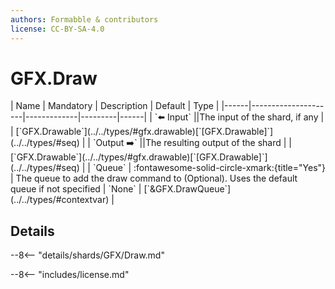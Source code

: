 ```yaml
---
authors: Formabble & contributors
license: CC-BY-SA-4.0
---
```



# GFX.Draw

<div class="sh-parameters" markdown="1">
| Name | Mandatory | Description | Default | Type |
|------|---------------------|-------------|---------|------|
| `⬅️ Input` ||The input of the shard, if any | | [`GFX.Drawable`](../../types/#gfx.drawable)[`[GFX.Drawable]`](../../types/#seq) |
| `Output ➡️` ||The resulting output of the shard | | [`GFX.Drawable`](../../types/#gfx.drawable)[`[GFX.Drawable]`](../../types/#seq) |
| `Queue` | :fontawesome-solid-circle-xmark:{title="Yes"}  | The queue to add the draw command to (Optional). Uses the default queue if not specified | `None` | [`&GFX.DrawQueue`](../../types/#contextvar) |

</div>



## Details

--8<-- "details/shards/GFX/Draw.md"


--8<-- "includes/license.md"

